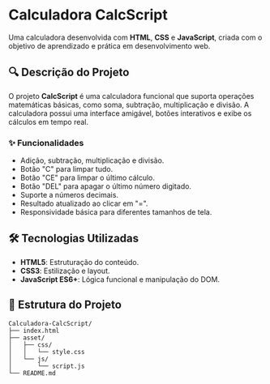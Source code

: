 # Calculadora CalcScript

Uma calculadora desenvolvida com **HTML**, **CSS** e **JavaScript**, criada com o objetivo de aprendizado e prática em desenvolvimento web.

## 🔍 Descrição do Projeto

O projeto **CalcScript** é uma calculadora funcional que suporta operações matemáticas básicas, como soma, subtração, multiplicação e divisão. A calculadora possui uma interface amigável, botões interativos e exibe os cálculos em tempo real.

### ✨ Funcionalidades

- Adição, subtração, multiplicação e divisão.
- Botão "C" para limpar tudo.
- Botão "CE" para limpar o último cálculo.
- Botão "DEL" para apagar o último número digitado.
- Suporte a números decimais.
- Resultado atualizado ao clicar em "=".
- Responsividade básica para diferentes tamanhos de tela.

## 🛠️ Tecnologias Utilizadas

- **HTML5**: Estruturação do conteúdo.
- **CSS3**: Estilização e layout.
- **JavaScript ES6+**: Lógica funcional e manipulação do DOM.

## 📂 Estrutura do Projeto

```plaintext
Calculadora-CalcScript/
├── index.html
├── asset/
│   ├── css/
│   │   └── style.css
│   └── js/
│       └── script.js
└── README.md

